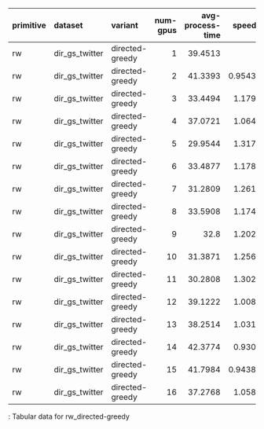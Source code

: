 | primitive   | dataset        | variant         |   num-gpus |   avg-process-time |   speedup |
|:------------|:---------------|:----------------|-----------:|-------------------:|----------:|
| rw          | dir_gs_twitter | directed-greedy |          1 |            39.4513 |  1        |
| rw          | dir_gs_twitter | directed-greedy |          2 |            41.3393 |  0.954329 |
| rw          | dir_gs_twitter | directed-greedy |          3 |            33.4494 |  1.17943  |
| rw          | dir_gs_twitter | directed-greedy |          4 |            37.0721 |  1.06418  |
| rw          | dir_gs_twitter | directed-greedy |          5 |            29.9544 |  1.31704  |
| rw          | dir_gs_twitter | directed-greedy |          6 |            33.4877 |  1.17808  |
| rw          | dir_gs_twitter | directed-greedy |          7 |            31.2809 |  1.26119  |
| rw          | dir_gs_twitter | directed-greedy |          8 |            33.5908 |  1.17447  |
| rw          | dir_gs_twitter | directed-greedy |          9 |            32.8    |  1.20278  |
| rw          | dir_gs_twitter | directed-greedy |         10 |            31.3871 |  1.25693  |
| rw          | dir_gs_twitter | directed-greedy |         11 |            30.2808 |  1.30285  |
| rw          | dir_gs_twitter | directed-greedy |         12 |            39.1222 |  1.00841  |
| rw          | dir_gs_twitter | directed-greedy |         13 |            38.2514 |  1.03137  |
| rw          | dir_gs_twitter | directed-greedy |         14 |            42.3774 |  0.93095  |
| rw          | dir_gs_twitter | directed-greedy |         15 |            41.7984 |  0.943847 |
| rw          | dir_gs_twitter | directed-greedy |         16 |            37.2768 |  1.05833  |

: Tabular data for rw_directed-greedy